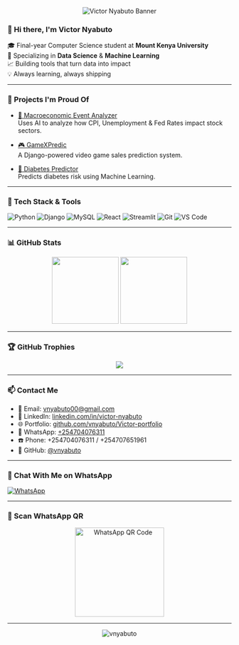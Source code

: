 <!-- Banner Image -->
<p align="center">
  <img src="https://capsule-render.vercel.app/api?type=waving&color=0f2027,203a43,2c5364&height=180&section=header&text=Victor%20Nyabuto&fontColor=fff&fontSize=40&fontAlignY=35" alt="Victor Nyabuto Banner"/>
</p>

### 👋 Hi there, I'm Victor Nyabuto

🎓 Final-year Computer Science student at **Mount Kenya University**  
🤖 Specializing in **Data Science** & **Machine Learning**  
📈 Building tools that turn data into impact  
💡 Always learning, always shipping

---

### 🚀 Projects I'm Proud Of

- [🔗 Macroeconomic Event Analyzer](https://github.com/vnyabuto/macroecon-event-analyzer)  
  Uses AI to analyze how CPI, Unemployment & Fed Rates impact stock sectors.

- [🎮 GameXPredic](https://github.com/vnyabuto/gamexpredic)  
  A Django-powered video game sales prediction system.

- [💉 Diabetes Predictor](https://github.com/vnyabuto/diabetes-predictor)  
  Predicts diabetes risk using Machine Learning.

---

### 🧰 Tech Stack & Tools

![Python](https://img.shields.io/badge/Python-3670A0?style=for-the-badge&logo=python&logoColor=ffdd54)
![Django](https://img.shields.io/badge/Django-092E20?style=for-the-badge&logo=django&logoColor=white)
![MySQL](https://img.shields.io/badge/MySQL-00000F?style=for-the-badge&logo=mysql)
![React](https://img.shields.io/badge/React-20232a?style=for-the-badge&logo=react)
![Streamlit](https://img.shields.io/badge/Streamlit-FF4B4B?style=for-the-badge&logo=streamlit&logoColor=white)
![Git](https://img.shields.io/badge/Git-F05032?style=for-the-badge&logo=git&logoColor=white)
![VS Code](https://img.shields.io/badge/VS_Code-007ACC?style=for-the-badge&logo=visual-studio-code)

---

### 📊 GitHub Stats

<p align="center">
  <img src="https://github-readme-stats.vercel.app/api?username=vnyabuto&show_icons=true&theme=radical" height="150"/>
  <img src="https://github-readme-stats.vercel.app/api/top-langs/?username=vnyabuto&layout=compact&theme=radical" height="150"/>
</p>

---

### 🏆 GitHub Trophies

<p align="center">
  <img src="https://github-profile-trophy.vercel.app/?username=vnyabuto&theme=radical&margin-w=15&margin-h=15" />
</p>

---

### 📫 Contact Me

- 📧 Email: [vnyabuto00@gmail.com](mailto:vnyabuto00@gmail.com)  
- 💼 LinkedIn: [linkedin.com/in/victor-nyabuto](https://linkedin.com/in/victor-nyabuto)  
- 🌐 Portfolio: [github.com/vnyabuto/Victor-portfolio](https://github.com/vnyabuto/Victor-portfolio)  
- 💬 WhatsApp: [+254704076311](https://wa.me/254704076311)  
- ☎️ Phone: +254704076311 / +254707651961  
- 🧠 GitHub: [@vnyabuto](https://github.com/vnyabuto)

---

### 💬 Chat With Me on WhatsApp

[![WhatsApp](https://img.shields.io/badge/Chat-WhatsApp-green?logo=whatsapp&style=for-the-badge)](https://wa.me/254704076311)

---

### 📱 Scan WhatsApp QR

<p align="center">
  <img src="https://github.com/vnyabuto/vnyabuto/blob/main/whatsapp-qr.png" alt="WhatsApp QR Code" width="200"/>
</p>

---

<p align="center">
  <img src="https://komarev.com/ghpvc/?username=vnyabuto&label=Profile%20Views&color=0e75b6&style=flat" alt="vnyabuto" />
</p>
